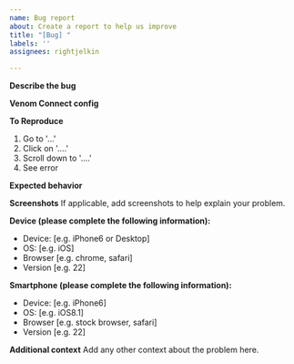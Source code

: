 ```yaml
---
name: Bug report
about: Create a report to help us improve
title: "[Bug] "
labels: ''
assignees: rightjelkin

---
```


**Describe the bug**
<!-- A clear and concise description of what the bug is. -->

**Venom Connect config**
<!-- Share your venom-connect configuration in code block -->

**To Reproduce**
<!-- Steps to reproduce the behavior: -->
1. Go to '...'
2. Click on '....'
3. Scroll down to '....'
4. See error

**Expected behavior**
<!-- A clear and concise description of what you expected to happen. -->

**Screenshots**
If applicable, add screenshots to help explain your problem.

**Device (please complete the following information):**
<!-- please complete the following information -->
 - Device: [e.g. iPhone6 or Desktop]
 - OS: [e.g. iOS]
 - Browser [e.g. chrome, safari]
 - Version [e.g. 22]

**Smartphone (please complete the following information):**
 - Device: [e.g. iPhone6]
 - OS: [e.g. iOS8.1]
 - Browser [e.g. stock browser, safari]
 - Version [e.g. 22]

**Additional context**
Add any other context about the problem here.
